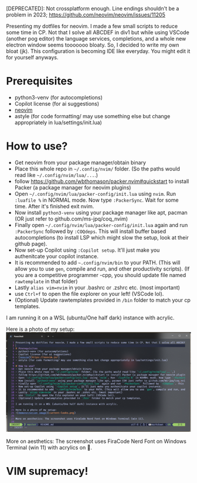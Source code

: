 [DEPRECATED]: Not crossplatform enough. Line endings shouldn't be a problem in 2023; https://github.com/neovim/neovim/issues/11205 

Presenting my dotfiles for neovim. I made a few small scripts to reduce some time in CP. Not that I solve all ABCDEF in div1 but while using VSCode (another pog editor) the language services, completions, and a whole new electron window seems tooooooo bloaty. So, I decided to write my own bloat (jk). This configuration is becoming IDE like everyday. You might edit it for yourself anyways.

# Prerequisites
- python3-venv (for autocompletions)
- Copilot license (for ai suggestions)
- [neovim](https://neovim.io/)
- astyle (for code formatting/ may use something else but change appropriately in lua/settings/init.lua)

# How to use?
- Get neovim from your package manager/obtain binary
- Place this whole repo in `~/.config/nvim/` folder. (So the paths would read like `~/.config/nvim/lua/...`.)
- follow https://github.com/wbthomason/packer.nvim#quickstart to install Packer (a package manager for neovim plugins)
- Open `~/.config/nvim/lua/packer-config/init.lua` using `nvim`. Run `:luafile %` in NORMAL mode. Now type `:PackerSync`. Wait for some time. After it's finished exit nvim.
- Now install `python3-venv` using your package manager like apt, pacman (OR just refer to github.com/ms-jpq/coq_nvim)
- Finally open `~/.config/nvim/lua/packer-config/init.lua` again and run `:PackerSync` followed by `:COQdeps`. This will install buffer based autocompletions (to install LSP which might slow the setup, look at their github page).
- Now set-up Copilot using `:Copilot setup`. It'll just make you authenitcate your copilot instance.
- It is recommended to add `~.config/nvim/bin` to your PATH. (This will allow you to use `gen`, compile and run, and other productivity scripts). (If you are a competitive programmer -cpp, you should update file named `rawtemplate` in that folder)
- Lastly `alias vim=nvim` in your .bashrc or .zshrc etc. (most important)
- use `Ctrl+f` to open the file explorer on your left! (VSCode lol). 
- (Optional) Update rawtemplates provided in `/bin` folder to match your cp templates.

I am running it on a WSL (ubuntu/One half dark) instance with acrylic.

Here is a photo of my setup:
![Demonstration image](current-looks.png)

More on aesthetics: The screenshot uses FiraCode Nerd Font on Windows Terminal (win 11) with acrylics on 💅.  

# VIM supremacy!

